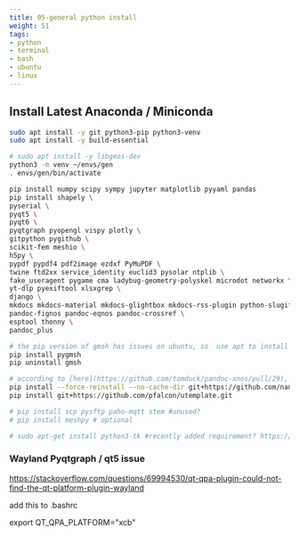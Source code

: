 ```yaml
---
title: 05-general python install
weight: 51
tags:
- python
- terminal
- bash
- ubuntu
- linux
---
```


## Install Latest Anaconda / Miniconda

```bash
sudo apt install -y git python3-pip python3-venv
sudo apt install -y build-essential

# sudo apt install -y libgeos-dev
python3 -m venv ~/envs/gen
. envs/gen/bin/activate

pip install numpy scipy sympy jupyter matplotlib pyyaml pandas
pip install shapely \
pyserial \
pyqt5 \
pyqt6 \
pyqtgraph pyopengl vispy plotly \
gitpython pygithub \
scikit-fem meshio \
h5py \
pypdf pypdf4 pdf2image ezdxf PyMuPDF \
twine ftd2xx service_identity euclid3 pysolar ntplib \
fake_useragent pygame cma ladybug-geometry-polyskel microdot networkx \
yt-dlp pyexiftool xlsxgrep \
django \
mkdocs mkdocs-material mkdocs-glightbox mkdocs-rss-plugin python-slugify \
pandoc-fignos pandoc-eqnos pandoc-crossref \
esptool thonny \
pandoc_plus

# the pip version of gmsh has issues on ubuntu, so  use apt to install
pip install pygmsh 
pip uninstall gmsh

# according to [here](https://github.com/tomduck/pandoc-xnos/pull/29), until the PR is merged, do the above.
pip install --force-reinstall --no-cache-dir git+https://github.com/nandokawka/pandoc-xnos@284474574f51888be75603e7d1df667a0890504d#egg=pandoc-xnos 
pip install git+https://github.com/pfalcon/utemplate.git

# pip install scp pysftp paho-mqtt stem #unused?
# pip install meshpy # optional

# sudo apt-get install python3-tk #recently added requirement? https://stackoverflow.com/questions/25905540/importerror-no-module-named-tkinter
```

### Wayland Pyqtgraph / qt5 issue

<https://stackoverflow.com/questions/69994530/qt-qpa-plugin-could-not-find-the-qt-platform-plugin-wayland>

add this to .bashrc

export QT_QPA_PLATFORM="xcb"

